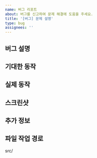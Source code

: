 ```yaml
---
name: 버그 리포트
about: 버그를 신고하여 문제 해결에 도움을 주세요.
title: '[버그] 문제 설명'
type: bug
assignees: ''
---
```


## 버그 설명

<!-- 어떤 버그가 발생했는지 명확하게 설명해주세요. -->

## 기대한 동작

<!-- 정상적으로 동작했을 때 기대한 결과를 설명해주세요. -->

## 실제 동작

<!-- 실제 동작 결과를 설명해주세요. -->

## 스크린샷

<!-- 가능하다면, 스크린샷을 추가해주세요. -->

## 추가 정보

<!-- 다른 정보가 있으면 추가해주세요. -->

## 파일 작업 경로

src/
